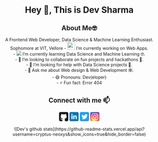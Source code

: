 <!--
**cryptus-neoxys/cryptus-neoxys** is a ✨ _special_ ✨ repository because its `README.md` (this file) appears on your GitHub profile.

Here are some ideas to get you started:

- 🔭 I’m currently working on ...
- 🌱 I’m currently learning ...
- 👯 I’m looking to collaborate on ...
- 🤔 I’m looking for help with ...
- 💬 Ask me about ...
- 📫 How to reach me: ...
- 😄 Pronouns: ...
- ⚡ Fun fact: ...
-->
<h1 align='center'>Hey 👋, This is Dev Sharma</h1>
<p align = 'center'> 
 <a href = https://www.linkedin.com/in/cryptus_neoxys target='blank'<img src=https://github.com/edent/SuperTinyIcons/blob/master/images/svg/linkedin.svg height='20' weight='20'></a></p>
<h2 align='center'>About Me🤓</h2>
<p align='center'>A Frontend Web Developer, Data Science & Machine Learning Enthusiast.<br>
Sophomore at VIT, Vellore
- <img src="https://img-a.udemycdn.com/course/750x422/2527374_97f3_2.jpg" width=25 height=25> I’m currently working on Web Apps.<br>
- <img src="https://www.datacamp.com/datacamp-sq.png" height=25> I’m currently learning Data Science and Machine Learning 🤓.<br>
- 👯 I’m looking to collaborate on fun projects and hackathons 🚀.<br>
- 🤔 I’m looking for help with Data Science projects 🏫.<br>
- 💬 Ask me about Web design & Web Development 🕸.<br>
- 😄 Pronouns: Dev(eloper)<br>
- ⚡ Fun fact: Error 404<br>
</p>
<h2 align='center'>Connect with me  📫 </h2>
<p align = 'center'> 
 <a href = https://github.com/cryptus-neoxys target='blank'> <img src=https://github.com/edent/SuperTinyIcons/blob/master/images/svg/github.svg height='30' weight='30'/></a>
<a href = https://www.linkedin.com/in/cryptus_neoxys target='blank'> <img src=https://github.com/edent/SuperTinyIcons/blob/master/images/svg/linkedin.svg height='30' weight='30'/></a> 
<a href = https://twitter.com/cryptus_neoxys target='blank'> <img src=https://github.com/edent/SuperTinyIcons/blob/master/images/svg/twitter.svg height='30' weight='30'/></a>
<a href = https://instagram.com/cryptus_neoxys target='blank'> <img src=https://github.com/edent/SuperTinyIcons/blob/master/images/svg/instagram.svg height='30' weight='30'/></a>
<br>
 <center>
![Dev's github stats](https://github-readme-stats.vercel.app/api?username=cryptus-neoxys&show_icons=true&hide_border=false)
